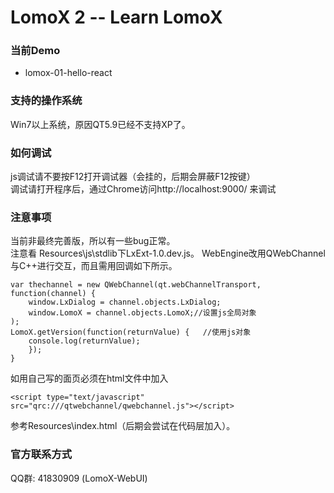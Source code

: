 # LomoX 2 -- Learn LomoX 

### 当前Demo
* lomox-01-hello-react 

### 支持的操作系统
Win7以上系统，原因QT5.9已经不支持XP了。

### 如何调试
js调试请不要按F12打开调试器（会挂的，后期会屏蔽F12按键）   
调试请打开程序后，通过Chrome访问http://localhost:9000/ 来调试   

### 注意事项 
当前非最终完善版，所以有一些bug正常。  
注意看 Resources\js\stdlib下LxExt-1.0.dev.js。
WebEngine改用QWebChannel与C++进行交互，而且需用回调如下所示。 
 
	var thechannel = new QWebChannel(qt.webChannelTransport, function(channel) {
        window.LxDialog = channel.objects.LxDialog;
		window.LomoX = channel.objects.LomoX;//设置js全局对象
	);
	LomoX.getVersion(function(returnValue) {   //使用js对象
		console.log(returnValue);  
		}); 
	}
	
如用自己写的面页必须在html文件中加入

	<script type="text/javascript" src="qrc:///qtwebchannel/qwebchannel.js"></script> 
	
参考Resources\index.html（后期会尝试在代码层加入）。
	

### 官方联系方式
QQ群: 41830909  (LomoX-WebUI)


